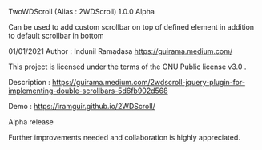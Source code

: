 TwoWDScroll (Alias : 2WDScroll) 1.0.0  Alpha

Can be used to add custom scrollbar on top of defined element in addition to default scrollbar in bottom

01/01/2021
Author : Indunil Ramadasa https://guirama.medium.com/

This project is licensed under the terms of the GNU Public license v3.0 .

Description : https://guirama.medium.com/2wdscroll-jquery-plugin-for-implementing-double-scrollbars-5d6fb902d568

Demo : https://iramguir.github.io/2WDScroll/

Alpha release

Further improvements needed and collaboration is highly appreciated.
